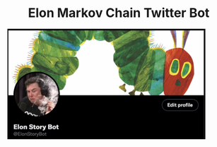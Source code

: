 <h1 align="center"> Elon Markov Chain Twitter Bot </h1> 
<img align="left" height=250 src="img/twitter.png"/>
